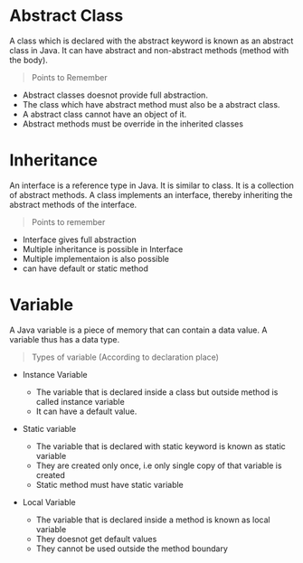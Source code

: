 # Abstract Class

A class which is declared with the abstract keyword is known as an abstract class in Java. It can have abstract and non-abstract methods (method with the body).

>Points to Remember
- Abstract classes doesnot provide full abstraction.
- The class which have abstract method must also be a abstract class.
- A abstract class cannot have an object of it.
- Abstract methods must be override in the inherited classes

# Inheritance

An interface is a reference type in Java. It is similar to class. It is a collection of abstract methods. A class implements an interface, thereby inheriting the abstract methods of the interface.

>Points to remember
- Interface gives full abstraction
- Multiple inheritance is possible in Interface
- Multiple implementaion is also possible
- can have default or static method

# Variable

A Java variable is a piece of memory that can contain a data value. A variable thus has a data type.

>Types of variable (According to declaration place)

- Instance Variable
	- The variable that is declared inside a class but outside method is called instance variable
	- It can have a default value.

- Static variable
	- The variable that is declared with static keyword is known as static variable
	- They are created only once, i.e only single copy of that variable is created
	- Static method must have static variable

- Local Variable
	- The variable that is declared inside a method is known as local variable
	- They doesnot get default values
	- They cannot be used outside the method boundary